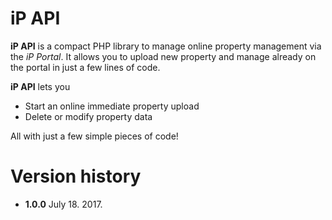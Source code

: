 # iP API

**iP API** is a compact PHP library to manage online property management via the *iP Portal*.
It allows you to upload new property and manage already on the portal in just a few lines of code.

**iP API** lets you
* Start an online immediate property upload 
* Delete or modify property data

All with just a few simple pieces of code!

# Version history
* **1.0.0** July 18. 2017.

